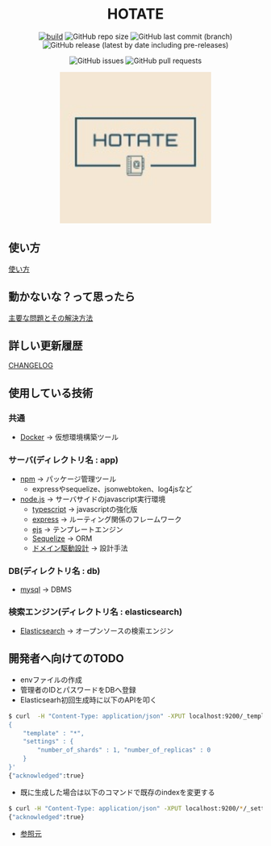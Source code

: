 <div align="center">
<h1>HOTATE</h1>

[![build](https://github.com/booksearch-hotate/hotate-server/actions/workflows/build.yml/badge.svg)](https://github.com/booksearch-hotate/hotate-server/actions/workflows/build.yml)
![GitHub repo size](https://img.shields.io/github/repo-size/booksearch-hotate/hotate-server)
![GitHub last commit (branch)](https://img.shields.io/github/last-commit/booksearch-hotate/hotate-server/main)
![GitHub release (latest by date including pre-releases)](https://img.shields.io/github/v/release/booksearch-hotate/hotate-server?include_prereleases)

![GitHub issues](https://img.shields.io/github/issues/booksearch-hotate/hotate-server)
![GitHub pull requests](https://img.shields.io/github/issues-pr/booksearch-hotate/hotate-server)

<img src="DOC/img/hotate.JPG" alt="logo" width="300px" />
</div>

## 使い方

[使い方](./DOC/how-to-use.md)

## 動かないな？って思ったら

[主要な問題とその解決方法](./DOC/resolve-problem.md)

## 詳しい更新履歴

[CHANGELOG](./CHANGELOG.md)

## 使用している技術

### 共通

- [Docker](https://www.docker.com/) -> 仮想環境構築ツール

### サーバ(ディレクトリ名 : app)

- [npm](https://www.npmjs.com/) -> パッケージ管理ツール
  - expressやsequelize、jsonwebtoken、log4jsなど
- [node.js](https://nodejs.org/ja/) -> サーバサイドのjavascript実行環境
  - [typescript](https://www.typescriptlang.org/) -> javascriptの強化版
  - [express](https://expressjs.com/ja/) -> ルーティング関係のフレームワーク
  - [ejs](https://ejs.co/) -> テンプレートエンジン
  - [Sequelize](https://sequelize.org/) -> ORM
  - [ドメイン駆動設計](https://ja.wikipedia.org/wiki/%E3%83%89%E3%83%A1%E3%82%A4%E3%83%B3%E9%A7%86%E5%8B%95%E8%A8%AD%E8%A8%88) -> 設計手法

### DB(ディレクトリ名 : db)

- [mysql](https://www.mysql.com/jp/) -> DBMS

### 検索エンジン(ディレクトリ名 : elasticsearch)

- [Elasticsearch](https://www.elastic.co/jp/) -> オープンソースの検索エンジン

## 開発者へ向けてのTODO

- envファイルの作成
- 管理者のIDとパスワードをDBへ登録
- Elasticsearh初回生成時に以下のAPIを叩く
```bash
$ curl  -H "Content-Type: application/json" -XPUT localhost:9200/_template/template_1 -d '
{
    "template" : "*",
    "settings" : {
        "number_of_shards" : 1, "number_of_replicas" : 0
    }
}'
{"acknowledged":true}
```
  - 既に生成した場合は以下のコマンドで既存のindexを変更する

```bash
$ curl -H "Content-Type: application/json" -XPUT localhost:9200/*/_settings -d '{"number_of_replicas":0}'
{"acknowledged":true}
```

  - [参照元](https://zenn.dev/yakumo/articles/55d2c075c7394afdb24b2fbeaf92f9e7)
